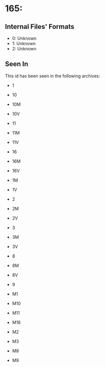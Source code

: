 # 165: 

## Internal Files' Formats
- 0: Unknown
- 1: Unknown
- 2: Unknown

## Seen In

This id has been seen in the following archives:  

- 1  

- 10  

- 10M  

- 10V  

- 11  

- 11M  

- 11V  

- 16  

- 16M  

- 16V  

- 1M  

- 1V  

- 2  

- 2M  

- 2V  

- 3  

- 3M  

- 3V  

- 8  

- 8M  

- 8V  

- 9  

- M1  

- M10  

- M11  

- M16  

- M2  

- M3  

- M8  

- M9  
